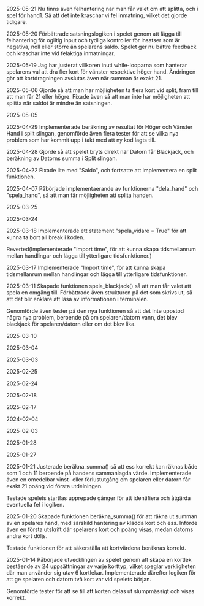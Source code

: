 2025-05-21
Nu finns även felhantering när man får valet om att splitta, och i spel för hand1. Så att det inte kraschar vi fel inmatning, vilket det gjorde tidigare.

2025-05-20
Förbättrade satsningslogiken i spelet genom att lägga till felhantering för ogiltig input och tydliga kontroller för insatser som är negativa, noll eller större än spelarens saldo. Spelet ger nu bättre feedback och kraschar inte vid felaktiga inmatningar.

2025-05-19
Jag har justerat villkoren inuti while-looparna som hanterar spelarens val att dra fler kort för vänster respektive höger hand. Ändringen gör att kortdragningen avslutas även när summan är exakt 21.

2025-05-06
Gjorde så att man har möjligheten ta flera kort vid split, fram till att man får 21 eller högre. Fixade även så att man inte har möjligheten att splitta när saldot är mindre än satsningen.

2025-05-05

2025-04-29
Implementerade beräkning av resultat för Höger och Vänster Hand i split slingan, genomförde även flera tester för att se vilka nya problem som har kommit upp i takt med att ny kod lagts till.

2025-04-28
Gjorde så att spelet bryts direkt när Datorn får Blackjack, och beräkning av Datorns summa i Split slingan.

2025-04-22
Fixade lite med "Saldo", och fortsatte att implementera en split funktionen.

2025-04-07
Påbörjade implementaerande av funktionerna "dela_hand" och "spela_hand", så att man får möjligheten att splita handen.

2025-03-25

2025-03-24

2025-03-18
Implementerade ett statement "spela_vidare = True" för att kunna ta bort all break i koden.

Reverted(Implementerade "Import time", för att kunna skapa tidsmellanrum mellan handlingar och lägga till ytterligare tidsfunktioner.)

2025-03-17
Implementerade "Import time", för att kunna skapa tidsmellanrum mellan handlingar och lägga till ytterligare tidsfunktioner. 

2025-03-11
Skapade funktionen spela_blackjack() så att man får valet att spela en omgång till. Förbättrade även strukturen på det som skrivs ut, så att det blir enklare att läsa av informationen i terminalen.

Genomförde även tester på den nya funktionen så att det inte uppstod några nya problem, beroende på om spelaren/datorn vann, det blev blackjack för spelaren/datorn eller om det blev lika.

2025-03-10

2025-03-04

2025-03-03

2025-02-25

2025-02-24

2025-02-18

2025-02-17

2024-02-04

2025-02-03

2025-01-28

2025-01-27

2025-01-21
Justerade beräkna_summa() så att ess korrekt kan räknas både som 1 och 11 beroende på handens sammanlagda värde. Implementerade även en omedelbar vinst- eller förlustutgång om spelaren eller datorn får exakt 21 poäng vid första utdelningen.

Testade spelets startfas upprepade gånger för att identifiera och åtgärda eventuella fel i logiken.

2025-01-20
Skapade funktionen beräkna_summa() för att räkna ut summan av en spelares hand, med särskild hantering av klädda kort och ess. Införde även en första utskrift där spelarens kort och poäng visas, medan datorns andra kort döljs.

Testade funktionen för att säkerställa att kortvärdena beräknas korrekt.

2025-01-14
Påbörjade utvecklingen av spelet genom att skapa en kortlek bestående av 24 uppsättningar av varje korttyp, vilket speglar verkligheten där man använder sig utav 6 kortlekar. Implementerade därefter logiken för att ge spelaren och datorn två kort var vid spelets början.

Genomförde tester för att se till att korten delas ut slumpmässigt och visas korrekt.